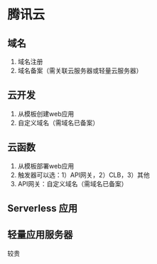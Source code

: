 # 腾讯云
## 域名
1. 域名注册
2. 域名备案（需关联云服务器或轻量云服务器）

## 云开发
1. 从模板创建web应用
2. 自定义域名（需域名已备案）

## 云函数
1. 从模板部署web应用
2. 触发器可以选：1）API网关，2）CLB，3）其他
3. API网关：自定义域名（需域名已备案） 

## Serverless 应用

## 轻量应用服务器
较贵
